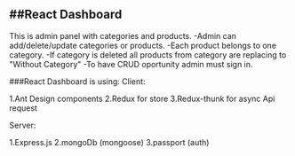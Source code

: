 ##React Dashboard
-
This is admin panel with categories and products.
-Admin can add/delete/update categories or products.
-Each product belongs to one category. 
-If category is deleted all products from category are replacing to "Without Category"
-To have CRUD oportunity admin must sign in.

###React Dashboard is using:
Client:

1.Ant Design components
2.Redux for store
3.Redux-thunk for async Api request

Server:

1.Express.js
2.mongoDb (mongoose)
3.passport (auth)



